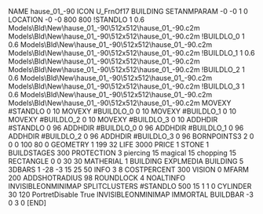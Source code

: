 NAME hause_01_-90
ICON U_FrnOf17
BUILDING
SETANMPARAM -0 -0 1 0
LOCATION -0 -0 800 800
!STANDLO      1 0.6 Models\Bld\New\hause_01_-90\512x512\hause_01_-90.c2m Models\Bld\New\hause_01_-90\512x512\hause_01_-90.c2m
!BUILDLO_0    1 0.6 Models\Bld\New\hause_01_-90\512x512\hause_01_-90.c2m Models\Bld\New\hause_01_-90\512x512\hause_01_-90.c2m
!BUILDLO_1    1 0.6 Models\Bld\New\hause_01_-90\512x512\hause_01_-90.c2m Models\Bld\New\hause_01_-90\512x512\hause_01_-90.c2m
!BUILDLO_2    1 0.6 Models\Bld\New\hause_01_-90\512x512\hause_01_-90.c2m Models\Bld\New\hause_01_-90\512x512\hause_01_-90.c2m
!BUILDLO_3    1 0.6 Models\Bld\New\hause_01_-90\512x512\hause_01_-90.c2m Models\Bld\New\hause_01_-90\512x512\hause_01_-90.c2m
MOVEXY #STANDLO    0 10
MOVEXY #BUILDLO_0  0 10
MOVEXY #BUILDLO_1  0 10
MOVEXY #BUILDLO_2  0 10
MOVEXY #BUILDLO_3  0 10
ADDHDIR #STANDLO 0 96
ADDHDIR #BUILDLO_0 0 96
ADDHDIR #BUILDLO_1 0 96
ADDHDIR #BUILDLO_2 0 96
ADDHDIR #BUILDLO_3 0 96
BORNPOINTS3 2 0 0 0 100 80 0
GEOMETRY 1 199 32
LIFE     3000
PRICE 1 STONE 1
BUILDSTAGES 300
PROTECTION 3 piercing 15 magical 15 chopping 15
RECTANGLE    0 0 30 30
MATHERIAL 1 BUILDING
EXPLMEDIA BUILDING 5
3DBARS 1 -28 -3 15 25 50
INFO 3 8
COSTPERCENT 300
VISION 0
MFARM 200
ADDSHOTRADIUS 98
ROUNDLOCK 4
NOALTINFO
INVISIBLEONMINIMAP
SPLITCLUSTERS #STANDLO 500 15 1 1 0
CYLINDER 30 120
PortretDisable True
INVISIBLEONMINIMAP
IMMORTAL
BUILDBAR -3 0 3 0
[END]
